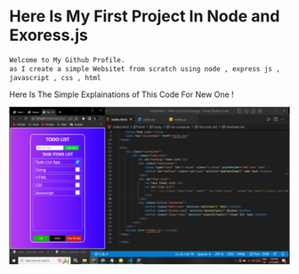 
# Here Is My First Project In Node and Exoress.js 

```
Welcome to My Github Profile.
as I create a simple Websitet from scratch using node , express js , javascript , css , html 
```
Here Is The Simple Explainations of This Code For New One !




![image](https://github.com/ParagUnhale1998/Todo-List/blob/main/preview.png)
